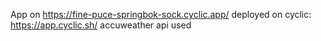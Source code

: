 App on https://fine-puce-springbok-sock.cyclic.app/
deployed on cyclic: https://app.cyclic.sh/
accuweather api used
